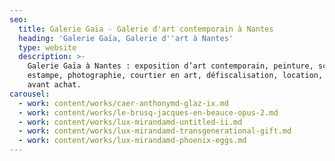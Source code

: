 ```yaml
---
seo:
  title: Galerie Gaïa - Galerie d'art contemporain à Nantes
  heading: 'Galerie Gaïa, Galerie d''art à Nantes'
  type: website
  description: >-
    Galerie Gaïa à Nantes : exposition d’art contemporain, peinture, sculpture,
    estampe, photographie, courtier en art, défiscalisation, location, prêt
    avant achat.
carousel:
  - work: content/works/caer-anthonymd-glaz-ix.md
  - work: content/works/le-brusq-jacques-en-beauce-opus-2.md
  - work: content/works/lux-mirandamd-untitled-ii.md
  - work: content/works/lux-mirandamd-transgenerational-gift.md
  - work: content/works/lux-mirandamd-phoenix-eggs.md
---
```


